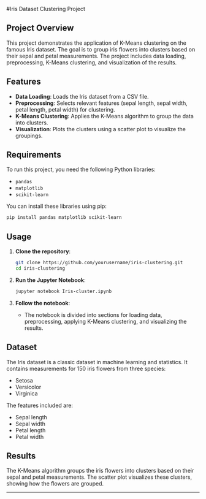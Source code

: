 #Iris Dataset Clustering Project

## Project Overview
This project demonstrates the application of K-Means clustering on the famous Iris dataset. The goal is to group iris flowers into clusters based on their sepal and petal measurements. The project includes data loading, preprocessing, K-Means clustering, and visualization of the results.

## Features
- **Data Loading**: Loads the Iris dataset from a CSV file.
- **Preprocessing**: Selects relevant features (sepal length, sepal width, petal length, petal width) for clustering.
- **K-Means Clustering**: Applies the K-Means algorithm to group the data into clusters.
- **Visualization**: Plots the clusters using a scatter plot to visualize the groupings.

## Requirements
To run this project, you need the following Python libraries:
- `pandas`
- `matplotlib`
- `scikit-learn`

You can install these libraries using pip:
```bash
pip install pandas matplotlib scikit-learn
```

## Usage
1. **Clone the repository**:
   ```bash
   git clone https://github.com/yourusername/iris-clustering.git
   cd iris-clustering
   ```

2. **Run the Jupyter Notebook**:
   ```bash
   jupyter notebook Iris-cluster.ipynb
   ```

3. **Follow the notebook**:
   - The notebook is divided into sections for loading data, preprocessing, applying K-Means clustering, and visualizing the results.

## Dataset
The Iris dataset is a classic dataset in machine learning and statistics. It contains measurements for 150 iris flowers from three species:
- Setosa
- Versicolor
- Virginica

The features included are:
- Sepal length
- Sepal width
- Petal length
- Petal width

## Results
The K-Means algorithm groups the iris flowers into clusters based on their sepal and petal measurements. The scatter plot visualizes these clusters, showing how the flowers are grouped.

---
